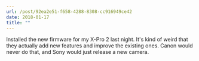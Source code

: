 ```yaml
---
url: /post/92ea2e51-f658-4288-8308-cc916949ce42
date: 2018-01-17
title: ""
---
```


Installed the new firmware for my X-Pro 2 last night. It's kind of weird that they actually add new features and improve the existing ones. Canon would never do that, and Sony would just release a new camera.